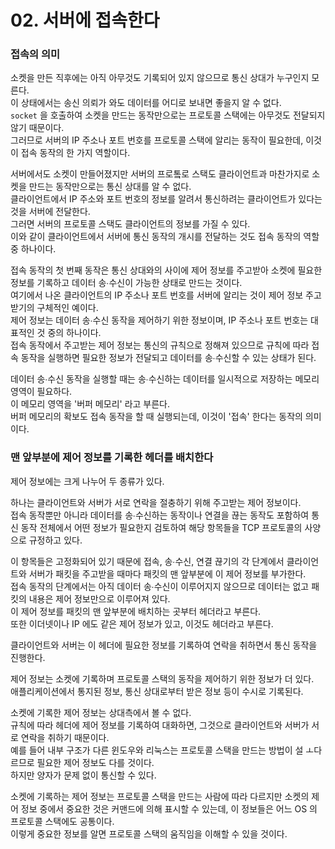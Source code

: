 # 02. 서버에 접속한다

### 접속의 의미

소켓을 만든 직후에는 아직 아무것도 기록되어 있지 않으므로 통신 상대가 누구인지 모른다.  
이 상태에서는 송신 의뢰가 와도 데이터를 어디로 보내면 좋을지 알 수 없다.  
`socket` 을 호출하여 소켓을 만드는 동작만으로는 프로토콜 스택에는 아무것도 전달되지 않기 때문이다.  
그러므로 서버의 IP 주소나 포트 번호를 프로토콜 스택에 알리는 동작이 필요한데, 이것이 접속 동작의 한 가지 역할이다.

서버에서도 소켓이 만들어졌지만 서버의 프로톸로 스택도 클라이언트과 마찬가지로 소켓을 만드는 동작만으로는 통신 상대를 알 수 없다.  
클라이언트에서 IP 주소와 포트 번호의 정보를 알려서 통신하려는 클라이언트가 있다는 것을 서버에 전달한다.  
그러면 서버의 프로토콜 스택도 클라이언트의 정보를 가질 수 있다.  
이와 같이 클라이언트에서 서버에 통신 동작의 개시를 전달하는 것도 접속 동작의 역할 중 하나이다.

접속 동작의 첫 번째 동작은 통신 상대와의 사이에 제어 정보를 주고받아 소켓에 필요한 정보를 기록하고 데이터 송∙수신이 가능한 상태로 만드는 것이다.  
여기에서 나온 클라이언트의 IP 주소나 포트 번호를 서버에 알리는 것이 제어 정보 주고받기의 구체적인 예이다.  
제어 정보는 데이터 송∙수신 동작을 제어하기 위한 정보이며, IP 주소나 포트 번호는 대표적인 것 중의 하나이다.  
접속 동작에서 주고받는 제어 정보는 통신의 규칙으로 정해져 있으므로 규칙에 따라 접속 동작을 실행하면 필요한 정보가 전달되고 데이터를 송∙수신할 수 있는 상태가 된다.

데이터 송∙수신 동작을 실행할 때는 송∙수신하는 데이터를 일시적으로 저장하는 메모리 영역이 필요하다.  
이 메모리 영역을 '버퍼 메모리' 라고 부른다.  
버퍼 메모리의 확보도 접속 동작을 할 때 실행되는데, 이것이 '접속' 한다는 동작의 의미이다.

### 맨 앞부분에 제어 정보를 기록한 헤더를 배치한다

제어 정보에는 크게 나누어 두 종류가 있다.

하나는 클라이언트와 서버가 서로 연락을 절충하기 위해 주고받는 제어 정보이다.  
접속 동작뿐만 아니라 데이터를 송∙수신하는 동작이나 연결을 끊는 동작도 포함하여 통신 동작 전체에서 어떤 정보가 필요한지 검토하여 해당 항목들을 TCP 프로토콜의 사양으로 규정하고 있다.

이 항목들은 고정화되어 있기 때문에 접속, 송∙수신, 연결 끊기의 각 단계에서 클라이언트와 서버가 패킷을 주고받을 때마다 패킷의 맨 앞부분에 이 제어 정보를 부가한다.  
접속 동작의 단계에서는 아직 데이터 송∙수신이 이루어지지 않으므로 데이터는 없고 패킷의 내용은 제어 정보만으로 이루어져 있다.  
이 제어 정보를 패킷의 맨 앞부분에 배치하는 곳부터 헤더라고 부른다.  
또한 이더넷이나 IP 에도 같은 제어 정보가 있고, 이것도 헤더라고 부른다.

클라이언트와 서버는 이 헤더에 필요한 정보를 기록하여 연락을 취하면서 통신 동작을 진행한다.

제어 정보는 소켓에 기록하며 프로토콜 스택의 동작을 제어하기 위한 정보가 더 있다.  
애플리케이션에서 통지된 정보, 통신 상대로부터 받은 정보 등이 수시로 기록된다.

소켓에 기록한 제어 정보는 상대측에서 볼 수 없다.  
규칙에 따라 헤더에 제어 정보를 기록하여 대화하면, 그것으로 클라이언트와 서버가 서로 연락을 취하기 때문이다.  
예를 들어 내부 구조가 다른 윈도우와 리눅스는 프로토콜 스택을 만드는 방법이 설 ㅗ다르므로 필요한 제어 정보도 다를 것이다.  
하지만 양자가 문제 없이 통신할 수 있다.

소켓에 기록하는 제어 정보는 프로토콜 스택을 만드는 사람에 따라 다르지만 소켓의 제어 정보 중에서 중요한 것은 커맨드에 의해 표시할 수 있는데, 이 정보들은 어느 OS 의 프로토콜 스택에도 공통이다.  
이렇게 중요한 정보를 알면 프로토콜 스택의 움직임을 이해할 수 있을 것이다.